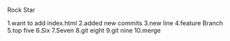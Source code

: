 Rock Star

1.want to add index.html
2.added new commits
3.new line
4.feature Branch
5.top five
6.Six
7.Seven
8.git eight
9.git nine
10.merge
